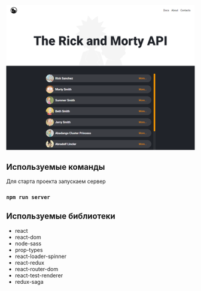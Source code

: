 ![Screen](https://github.com/MAXON-BY/react-rickandmortyapi/raw/master/public/screenshot.png)

## Используемые команды

Для старта проекта запускаем сервер

### `npm run server`

## Используемые библиотеки

- react
- react-dom
- node-sass
- prop-types
- react-loader-spinner
- react-redux
- react-router-dom
- react-test-renderer
- redux-saga